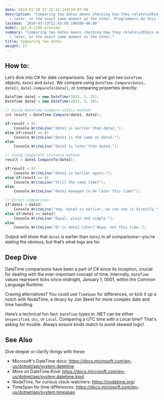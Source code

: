 ```yaml
---
date: 2024-01-20 17:32:42.144119-07:00
description: "Comparing two dates means checking how they relate\u2014is one earlier,\
  \ later, or the exact same moment as the other. Programmers do this to handle scheduling,\u2026"
lastmod: '2024-03-13T22:45:00.100580-06:00'
model: gpt-4-1106-preview
summary: "Comparing two dates means checking how they relate\u2014is one earlier,\
  \ later, or the exact same moment as the other."
title: Comparing two dates
weight: 27
---
```


## How to:
Let’s dive into C# for date comparisons. Say we’ve got two `DateTime` objects, `date1` and `date2`. We compare using `DateTime.Compare(date1, date2)`, `date1.CompareTo(date2)`, or comparing properties directly:

```C#
DateTime date1 = new DateTime(2023, 3, 25);
DateTime date2 = new DateTime(2023, 3, 30);

// Using DateTime.Compare static method
int result = DateTime.Compare(date1, date2);

if(result < 0)
    Console.WriteLine("date1 is earlier than date2.");
else if(result == 0)
    Console.WriteLine("date1 is the same as date2.");
else
    Console.WriteLine("date1 is later than date2.");

// Using CompareTo instance method
result = date1.CompareTo(date2);

if(result < 0)
    Console.WriteLine("date1 is earlier again.");
else if(result == 0)
    Console.WriteLine("Still the same time?");
else
    Console.WriteLine("date1 managed to be later this time?");

// Direct comparison
if(date1 < date2)
    Console.WriteLine("Yep, date1 is earlier, we can see it directly.");
else if(date1 == date2)
    Console.WriteLine("Equal, plain and simple.");
else
    Console.WriteLine("Or is date1 later? Nope, not this time.");
```

Output will show that `date1` is earlier than `date2` in all comparisons—you’re stating the obvious, but that’s what logs are for.

## Deep Dive
DateTime comparisons have been a part of C# since its inception, crucial for dealing with the ever-important concept of time. Internally, `DateTime` values represent ticks since midnight, January 1, 0001, within the Common Language Runtime.

Craving alternatives? You could use `TimeSpan` for differences, or kick it up a notch with NodaTime, a library by Jon Skeet for more complex date and time handling.

Here’s a technical fun fact: `DateTime` types in .NET can be either `Unspecified`, `Utc`, or `Local`. Comparing a UTC time with a Local time? That's asking for trouble. Always ensure kinds match to avoid skewed logic!

## See Also
Dive deeper or clarify things with these:

- Microsoft's DateTime docs: https://docs.microsoft.com/en-us/dotnet/api/system.datetime
- More on DateTime.Kind: https://docs.microsoft.com/en-us/dotnet/api/system.datetime.kind
- NodaTime, for curious clock-watchers: https://nodatime.org/
- TimeSpan for time differences: https://docs.microsoft.com/en-us/dotnet/api/system.timespan
